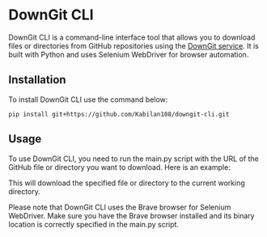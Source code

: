 # DownGit CLI

DownGit CLI is a command-line interface tool that allows you to download files or directories from GitHub repositories using the [DownGit service](https://minhaskamal.github.io/DownGit/#/home?url=https:%2F%2Fgithub.com%2Fmodal-labs%2Fmodal-examples%2Ftree%2Fmain%2F06_gpu_and_ml%2Fopenai_whisper%2Fpod_transcriber). It is built with Python and uses Selenium WebDriver for browser automation.

## Installation

To install DownGit CLI use the command below:

```shell
pip install git+https://github.com/Kabilan108/downgit-cli.git
```

## Usage

To use DownGit CLI, you need to run the main.py script with the URL of the GitHub file or directory you want to download. Here is an example:

This will download the specified file or directory to the current working directory.

Please note that DownGit CLI uses the Brave browser for Selenium WebDriver. Make sure you have the Brave browser installed and its binary location is correctly specified in the main.py script.
